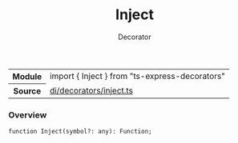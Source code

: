 <header class="symbol-info-header">    <h1 id="inject">Inject</h1>    <label class="symbol-info-type-label decorator">Decorator</label>      </header>
<section class="symbol-info">      <table class="is-full-width">        <tbody>        <tr>          <th>Module</th>          <td>            <div class="lang-typescript">                <span class="token keyword">import</span> { Inject }                 <span class="token keyword">from</span>                 <span class="token string">"ts-express-decorators"</span>                            </div>          </td>        </tr>        <tr>          <th>Source</th>          <td>            <a href="https://romakita.github.io/ts-express-decorators/#//blob/v2.8.0/src/di/decorators/inject.ts#L0-L0">                di/decorators/inject.ts            </a>        </td>        </tr>                </tbody>      </table>    </section>

### Overview

<pre><code class="typescript-lang">function <span class="token function">Inject</span><span class="token punctuation">(</span>symbol?<span class="token punctuation">:</span> <span class="token keyword">any</span><span class="token punctuation">)</span><span class="token punctuation">:</span> Function<span class="token punctuation">;</span></code></pre>
